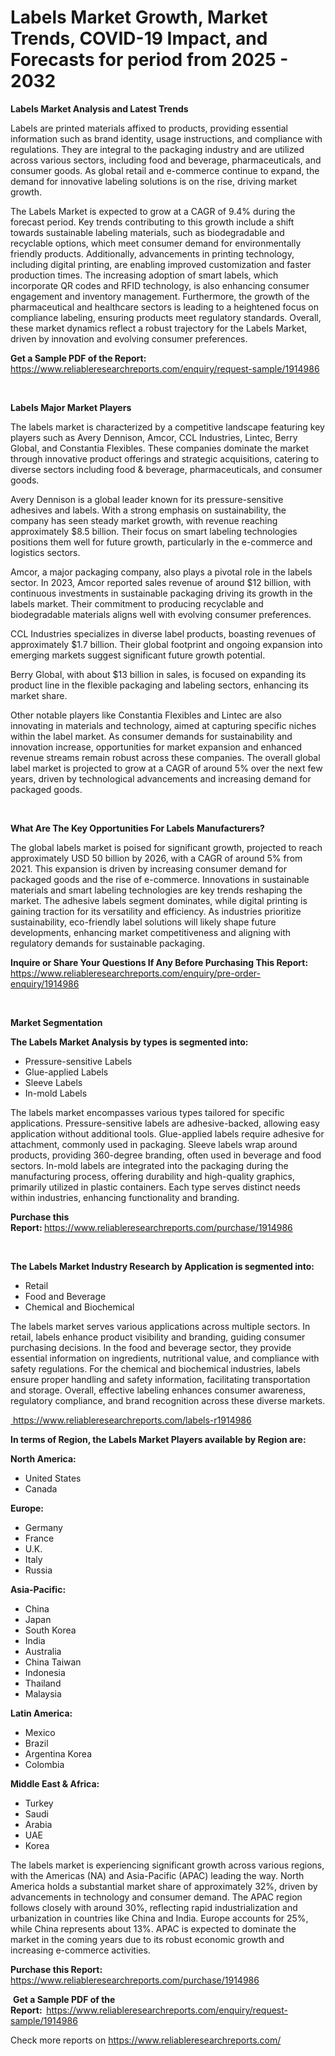 <p><h1>Labels Market Growth, Market Trends, COVID-19 Impact, and Forecasts for period from 2025 - 2032</h1></p><p><strong>Labels Market Analysis and Latest Trends</strong></p>
<p><p>Labels are printed materials affixed to products, providing essential information such as brand identity, usage instructions, and compliance with regulations. They are integral to the packaging industry and are utilized across various sectors, including food and beverage, pharmaceuticals, and consumer goods. As global retail and e-commerce continue to expand, the demand for innovative labeling solutions is on the rise, driving market growth.</p><p>The Labels Market is expected to grow at a CAGR of 9.4% during the forecast period. Key trends contributing to this growth include a shift towards sustainable labeling materials, such as biodegradable and recyclable options, which meet consumer demand for environmentally friendly products. Additionally, advancements in printing technology, including digital printing, are enabling improved customization and faster production times. The increasing adoption of smart labels, which incorporate QR codes and RFID technology, is also enhancing consumer engagement and inventory management. Furthermore, the growth of the pharmaceutical and healthcare sectors is leading to a heightened focus on compliance labeling, ensuring products meet regulatory standards. Overall, these market dynamics reflect a robust trajectory for the Labels Market, driven by innovation and evolving consumer preferences.</p></p>
<p><strong>Get a Sample PDF of the Report:&nbsp;</strong> <a href="https://www.reliableresearchreports.com/enquiry/request-sample/1914986?utm_campaign=2211&utm_medium=2&utm_source=Github&utm_content=ia&utm_term=08022025&utm_id=labels">https://www.reliableresearchreports.com/enquiry/request-sample/1914986</a></p>
<p>&nbsp;</p>
<p><strong>Labels Major Market Players</strong></p>
<p><p>The labels market is characterized by a competitive landscape featuring key players such as Avery Dennison, Amcor, CCL Industries, Lintec, Berry Global, and Constantia Flexibles. These companies dominate the market through innovative product offerings and strategic acquisitions, catering to diverse sectors including food & beverage, pharmaceuticals, and consumer goods.</p><p>Avery Dennison is a global leader known for its pressure-sensitive adhesives and labels. With a strong emphasis on sustainability, the company has seen steady market growth, with revenue reaching approximately $8.5 billion. Their focus on smart labeling technologies positions them well for future growth, particularly in the e-commerce and logistics sectors.</p><p>Amcor, a major packaging company, also plays a pivotal role in the labels sector. In 2023, Amcor reported sales revenue of around $12 billion, with continuous investments in sustainable packaging driving its growth in the labels market. Their commitment to producing recyclable and biodegradable materials aligns well with evolving consumer preferences.</p><p>CCL Industries specializes in diverse label products, boasting revenues of approximately $1.7 billion. Their global footprint and ongoing expansion into emerging markets suggest significant future growth potential. </p><p>Berry Global, with about $13 billion in sales, is focused on expanding its product line in the flexible packaging and labeling sectors, enhancing its market share. </p><p>Other notable players like Constantia Flexibles and Lintec are also innovating in materials and technology, aimed at capturing specific niches within the label market. As consumer demands for sustainability and innovation increase, opportunities for market expansion and enhanced revenue streams remain robust across these companies. The overall global label market is projected to grow at a CAGR of around 5% over the next few years, driven by technological advancements and increasing demand for packaged goods.</p></p>
<p>&nbsp;</p>
<p><strong>What Are The Key Opportunities For Labels Manufacturers?</strong></p>
<p><p>The global labels market is poised for significant growth, projected to reach approximately USD 50 billion by 2026, with a CAGR of around 5% from 2021. This expansion is driven by increasing consumer demand for packaged goods and the rise of e-commerce. Innovations in sustainable materials and smart labeling technologies are key trends reshaping the market. The adhesive labels segment dominates, while digital printing is gaining traction for its versatility and efficiency. As industries prioritize sustainability, eco-friendly label solutions will likely shape future developments, enhancing market competitiveness and aligning with regulatory demands for sustainable packaging.</p></p>
<p><strong>Inquire or Share Your Questions If Any Before Purchasing This Report:</strong> <a href="https://www.reliableresearchreports.com/enquiry/pre-order-enquiry/1914986?utm_campaign=2211&utm_medium=2&utm_source=Github&utm_content=ia&utm_term=08022025&utm_id=labels">https://www.reliableresearchreports.com/enquiry/pre-order-enquiry/1914986</a></p>
<p>&nbsp;</p>
<p><strong>Market Segmentation</strong></p>
<p><strong>The Labels Market Analysis by types is segmented into:</strong></p>
<p><ul><li>Pressure-sensitive Labels</li><li>Glue-applied Labels</li><li>Sleeve Labels</li><li>In-mold Labels</li></ul></p>
<p><p>The labels market encompasses various types tailored for specific applications. Pressure-sensitive labels are adhesive-backed, allowing easy application without additional tools. Glue-applied labels require adhesive for attachment, commonly used in packaging. Sleeve labels wrap around products, providing 360-degree branding, often used in beverage and food sectors. In-mold labels are integrated into the packaging during the manufacturing process, offering durability and high-quality graphics, primarily utilized in plastic containers. Each type serves distinct needs within industries, enhancing functionality and branding.</p></p>
<p><strong>Purchase this Report:&nbsp;</strong><a href="https://www.reliableresearchreports.com/purchase/1914986?utm_campaign=2211&utm_medium=2&utm_source=Github&utm_content=ia&utm_term=08022025&utm_id=labels">https://www.reliableresearchreports.com/purchase/1914986</a></p>
<p>&nbsp;</p>
<p><strong>The Labels Market Industry Research by Application is segmented into:</strong></p>
<p><ul><li>Retail</li><li>Food and Beverage</li><li>Chemical and Biochemical</li></ul></p>
<p><p>The labels market serves various applications across multiple sectors. In retail, labels enhance product visibility and branding, guiding consumer purchasing decisions. In the food and beverage sector, they provide essential information on ingredients, nutritional value, and compliance with safety regulations. For the chemical and biochemical industries, labels ensure proper handling and safety information, facilitating transportation and storage. Overall, effective labeling enhances consumer awareness, regulatory compliance, and brand recognition across these diverse markets.</p></p>
<p><a href="https://www.reliableresearchreports.com/labels-r1914986?utm_campaign=2211&utm_medium=2&utm_source=Github&utm_content=ia&utm_term=08022025&utm_id=labels">&nbsp;https://www.reliableresearchreports.com/labels-r1914986</a></p>
<p><strong>In terms of Region, the Labels Market Players available by Region are:</strong></p>
<p>
    <p> <strong> North America: </strong>
        <ul>
            <li>United States</li>
            <li>Canada</li>
        </ul>
        </p> 
    <p> <strong> Europe: </strong>
        <ul>
            <li>Germany</li>
            <li>France</li>
            <li>U.K.</li>
            <li>Italy</li>
            <li>Russia</li>
        </ul>
        </p> 
    <p> <strong> Asia-Pacific: </strong>
        <ul>
            <li>China</li>
            <li>Japan</li>
            <li>South Korea</li>
            <li>India</li>
            <li>Australia</li>
            <li>China Taiwan</li>
            <li>Indonesia</li>
            <li>Thailand</li>
            <li>Malaysia</li>
        </ul>
        </p> 
    <p> <strong> Latin America: </strong>
        <ul>
            <li>Mexico</li>
            <li>Brazil</li>
            <li>Argentina Korea</li>
            <li>Colombia</li>
        </ul>
        </p> 
    <p> <strong> Middle East & Africa: </strong>
        <ul>
            <li>Turkey</li>
            <li>Saudi</li>
            <li>Arabia</li>
            <li>UAE</li>
            <li>Korea</li>
        </ul>
    </p>
    </p>
<p><p>The labels market is experiencing significant growth across various regions, with the Americas (NA) and Asia-Pacific (APAC) leading the way. North America holds a substantial market share of approximately 32%, driven by advancements in technology and consumer demand. The APAC region follows closely with around 30%, reflecting rapid industrialization and urbanization in countries like China and India. Europe accounts for 25%, while China represents about 13%. APAC is expected to dominate the market in the coming years due to its robust economic growth and increasing e-commerce activities.</p></p>
<p><strong>Purchase this Report: </strong><a href="https://www.reliableresearchreports.com/purchase/1914986?utm_campaign=2211&utm_medium=2&utm_source=Github&utm_content=ia&utm_term=08022025&utm_id=labels">https://www.reliableresearchreports.com/purchase/1914986</a></p>
<p>&nbsp;<strong>Get a Sample PDF of the Report:&nbsp;&nbsp;</strong><a href="https://www.reliableresearchreports.com/enquiry/request-sample/1914986?utm_campaign=2211&utm_medium=2&utm_source=Github&utm_content=ia&utm_term=08022025&utm_id=labels">https://www.reliableresearchreports.com/enquiry/request-sample/1914986</a></p>
<p><strong></strong></p>
<p>Check more reports on <a href="https://www.reliableresearchreports.com/?utm_campaign=2211&utm_medium=2&utm_source=Github&utm_content=ia&utm_term=08022025&utm_id=labels">https://www.reliableresearchreports.com/</a></p>